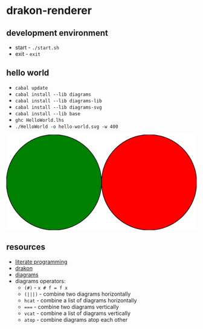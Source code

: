 # drakon-renderer

## development environment

* start - `./start.sh`
* exit - `exit`

## hello world

* `cabal update`
* `cabal install --lib diagrams`
* `cabal install --lib diagrams-lib`
* `cabal install --lib diagrams-svg`
* `cabal install --lib base`
* `ghc HelloWorld.lhs` 
* `./HelloWorld -o hello-world.svg -w 400`

![hello-world](./hello-world.svg)

## resources

* [literate programming](https://wiki.haskell.org/Literate_programming)
* [drakon](https://drakonhub.com/read/docs)
* [diagrams](https://archives.haskell.org/projects.haskell.org/diagrams/doc/quickstart.html#introduction)
* diagrams operators:
  * `(#)` - `x # f = f x`
  * `(|||)` - combine two diagrams horizontally
  * `hcat` - combine a list of diagrams horizontally
  * `===` - combine two diagrams vertically
  * `vcat` - combine a list of diagrams vertically
  * `atop` - combine diagrams atop each other